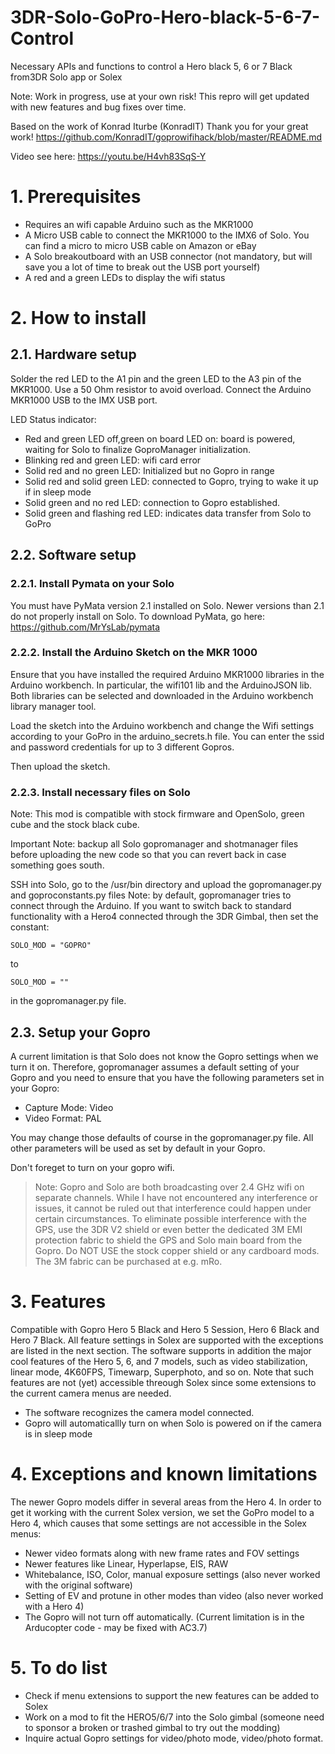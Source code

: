 # 3DR-Solo-GoPro-Hero-black-5-6-7-Control
Necessary APIs and functions to control a Hero black 5, 6 or 7 Black from3DR Solo app or Solex

Note: Work in progress, use at your own risk!
This repro will get updated with new features and bug fixes over time.

Based on the work of Konrad Iturbe (KonradIT) Thank you for your great work!
https://github.com/KonradIT/goprowifihack/blob/master/README.md

Video see here: https://youtu.be/H4vh83SqS-Y

# 1. Prerequisites
- Requires an wifi capable Arduino such as the MKR1000
- A Micro USB cable to connect the MKR1000 to the IMX6 of Solo. You can find a micro to micro USB cable on Amazon or eBay  
- A Solo breakoutboard with an USB connector (not mandatory, but will save you a lot of time to break out the USB port yourself)
- A red and a green LEDs to display the wifi status

# 2. How to install

## 2.1. Hardware setup

Solder the red LED to the A1 pin and the green LED to the A3 pin of the MKR1000. Use a 50 Ohm resistor to avoid overload.
Connect the Arduino MKR1000 USB to the IMX USB port.

LED Status indicator:
- Red and green LED off,green on board LED on: board is powered, waiting for Solo to finalize GoproManager initialization.
- Blinking red and green LED: wifi card error
- Solid red and no green LED: Initialized but no Gopro in range
- Solid red and solid green LED: connected to Gopro, trying to wake it up if in sleep mode
- Solid green and no red LED: connection to Gopro established.
- Solid green and flashing red LED: indicates data transfer from Solo to GoPro

## 2.2. Software setup
   
### 2.2.1. Install Pymata on your Solo

You must have PyMata version 2.1 installed on Solo. Newer versions than 2.1 do not properly install on Solo. To download PyMata, go here: https://github.com/MrYsLab/pymata

### 2.2.2. Install the Arduino Sketch on the MKR 1000
Ensure that you have installed the required Arduino MKR1000 libraries in the Arduino workbench. In particular, the wifi101 lib and the ArduinoJSON lib. Both libraries can be selected and downloaded in the Arduino workbench library manager tool.

Load the sketch into the Arduino workbench and change the Wifi settings according to your GoPro in the arduino_secrets.h file. You can enter the ssid and password credentials for up to 3 different Gopros.

Then upload the sketch.

### 2.2.3. Install necessary files on Solo

Note: This mod is compatible with stock firmware and OpenSolo, green cube and the stock black cube.

Important Note: backup all Solo gopromanager and shotmanager files before uploading the new code so that you can revert back in case something goes south.

SSH into Solo, go to the /usr/bin directory and upload the gopromanager.py and goproconstants.py files
Note: by default, gopromanager tries to connect through the Arduino.
If you want to switch back to standard functionality with a Hero4 connected through the 3DR Gimbal, then set the constant:

    SOLO_MOD = "GOPRO"
to

    SOLO_MOD = ""

in the gopromanager.py file.

## 2.3. Setup your Gopro
 
A current limitation is that Solo does not know the Gopro settings when we turn it on. Therefore, gopromanager assumes a default setting of your Gopro and you need to ensure that you have the following parameters set in your Gopro:

- Capture Mode: Video
- Video Format: PAL

You may change those defaults of course in the gopromanager.py file. All other parameters will be used as set by default in your Gopro. 

Don't foreget to turn on your gopro wifi.

> Note: Gopro and Solo are both broadcasting over 2.4 GHz wifi on separate channels. While I have not encountered any interference or issues, it cannot be ruled out that interference could happen under certain circumstances.
To eliminate possible interference with the GPS, use the 3DR V2 shield or even better the dedicated 3M EMI protection fabric to shield the GPS and Solo main board from the Gopro. Do NOT USE the stock copper shield or any cardboard mods. The 3M fabric can be purchased at e.g. mRo. 

# 3. Features

Compatible with Gopro Hero 5 Black and Hero 5 Session, Hero 6 Black and Hero 7 Black.
All feature settings in Solex are supported with the exceptions are listed in the next section.
The software supports in addition the major cool features of the Hero 5, 6, and 7 models, such as video stabilization, linear mode, 4K60FPS, Timewarp, Superphoto, and so on. Note that such features are not (yet) accessible threough Solex since some extensions to the current camera menus are needed.

- The software  recognizes the camera model connected. 
- Gopro will automaticallly turn on when Solo is powered on if the camera is in sleep mode

# 4. Exceptions and known limitations

The newer Gopro models differ in several areas from the Hero 4. In order to get it working with the current Solex version, we set the GoPro model to a Hero 4, which causes that some settings are not accessible in the Solex menus:

- Newer video formats along with new frame rates and FOV settings
- Newer features like Linear, Hyperlapse, EIS, RAW
- Whitebalance, ISO, Color, manual exposure settings (also never worked with the original software)
- Setting of EV and protune in other modes than video (also never worked with a Hero 4)
- The Gopro will not turn off automatically. (Current limitation is in the Arducopter code - may be fixed with AC3.7)

# 5. To do list
- Check if menu extensions to support the new features can be added to Solex
- Work on a mod to fit the HERO5/6/7 into the Solo gimbal (someone need to sponsor a broken or trashed gimbal to try out the modding)
- Inquire actual Gopro settings for video/photo mode, video/photo format. 

